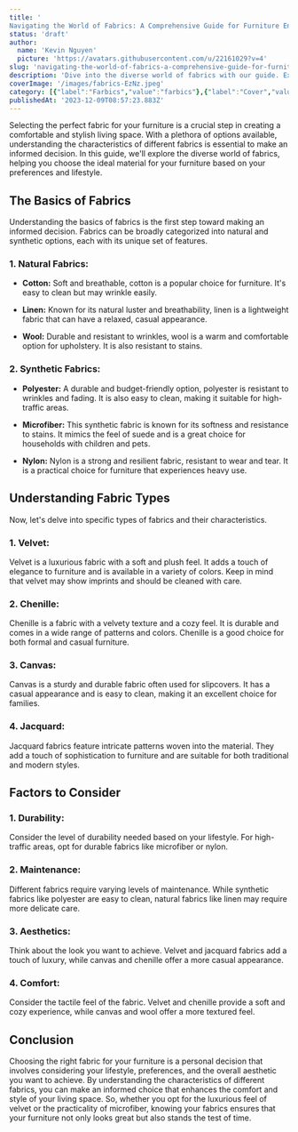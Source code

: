 ```yaml
---
title: '
Navigating the World of Fabrics: A Comprehensive Guide for Furniture Enthusiasts'
status: 'draft'
author:
  name: 'Kevin Nguyen'
  picture: 'https://avatars.githubusercontent.com/u/22161029?v=4'
slug: 'navigating-the-world-of-fabrics-a-comprehensive-guide-for-furniture-enthusiasts'
description: 'Dive into the diverse world of fabrics with our guide. Explore natural options like cotton and wool, or opt for synthetics like polyester and microfiber. Choose comfort and style wisely.'
coverImage: '/images/fabrics-EzNz.jpeg'
category: [{"label":"Farbics","value":"farbics"},{"label":"Cover","value":"cover"}]
publishedAt: '2023-12-09T08:57:23.883Z'
---
```


Selecting the perfect fabric for your furniture is a crucial step in creating a comfortable and stylish living space. With a plethora of options available, understanding the characteristics of different fabrics is essential to make an informed decision. In this guide, we'll explore the diverse world of fabrics, helping you choose the ideal material for your furniture based on your preferences and lifestyle.

## **The Basics of Fabrics**

Understanding the basics of fabrics is the first step toward making an informed decision. Fabrics can be broadly categorized into natural and synthetic options, each with its unique set of features.

### **1. Natural Fabrics:**

- **Cotton:** Soft and breathable, cotton is a popular choice for furniture. It's easy to clean but may wrinkle easily.

- **Linen:** Known for its natural luster and breathability, linen is a lightweight fabric that can have a relaxed, casual appearance.

- **Wool:** Durable and resistant to wrinkles, wool is a warm and comfortable option for upholstery. It is also resistant to stains.

### **2. Synthetic Fabrics:**

- **Polyester:** A durable and budget-friendly option, polyester is resistant to wrinkles and fading. It is also easy to clean, making it suitable for high-traffic areas.

- **Microfiber:** This synthetic fabric is known for its softness and resistance to stains. It mimics the feel of suede and is a great choice for households with children and pets.

- **Nylon:** Nylon is a strong and resilient fabric, resistant to wear and tear. It is a practical choice for furniture that experiences heavy use.

## **Understanding Fabric Types**

Now, let's delve into specific types of fabrics and their characteristics.

### **1. Velvet:**

Velvet is a luxurious fabric with a soft and plush feel. It adds a touch of elegance to furniture and is available in a variety of colors. Keep in mind that velvet may show imprints and should be cleaned with care.

### **2. Chenille:**

Chenille is a fabric with a velvety texture and a cozy feel. It is durable and comes in a wide range of patterns and colors. Chenille is a good choice for both formal and casual furniture.

### **3. Canvas:**

Canvas is a sturdy and durable fabric often used for slipcovers. It has a casual appearance and is easy to clean, making it an excellent choice for families.

### **4. Jacquard:**

Jacquard fabrics feature intricate patterns woven into the material. They add a touch of sophistication to furniture and are suitable for both traditional and modern styles.

## **Factors to Consider**

### **1. Durability:**

Consider the level of durability needed based on your lifestyle. For high-traffic areas, opt for durable fabrics like microfiber or nylon.

### **2. Maintenance:**

Different fabrics require varying levels of maintenance. While synthetic fabrics like polyester are easy to clean, natural fabrics like linen may require more delicate care.

### **3. Aesthetics:**

Think about the look you want to achieve. Velvet and jacquard fabrics add a touch of luxury, while canvas and chenille offer a more casual appearance.

### **4. Comfort:**

Consider the tactile feel of the fabric. Velvet and chenille provide a soft and cozy experience, while canvas and wool offer a more textured feel.

## **Conclusion**

Choosing the right fabric for your furniture is a personal decision that involves considering your lifestyle, preferences, and the overall aesthetic you want to achieve. By understanding the characteristics of different fabrics, you can make an informed choice that enhances the comfort and style of your living space. So, whether you opt for the luxurious feel of velvet or the practicality of microfiber, knowing your fabrics ensures that your furniture not only looks great but also stands the test of time.